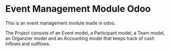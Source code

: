 # Event Management Module Odoo

This is an event management module made in odoo.

The Project consists of an Event model, a Participant model, a Team model, an Organzier model and an Accounting model that keeps track of cash inflows and outflows.
